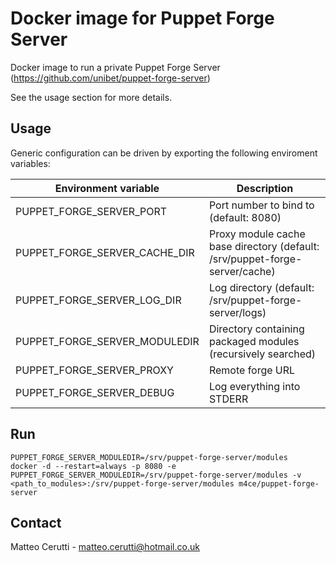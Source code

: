 # Docker image for Puppet Forge Server
Docker image to run a private Puppet Forge Server (https://github.com/unibet/puppet-forge-server)

See the usage section for more details.

## Usage
Generic configuration can be driven by exporting the following enviroment variables:

| Environment variable  | Description |
| ------------- | ------------- |
| PUPPET_FORGE_SERVER_PORT | Port number to bind to (default: 8080) |
| PUPPET_FORGE_SERVER_CACHE_DIR | Proxy module cache base directory (default: /srv/puppet-forge-server/cache) |
| PUPPET_FORGE_SERVER_LOG_DIR | Log directory (default: /srv/puppet-forge-server/logs) |
| PUPPET_FORGE_SERVER_MODULEDIR | Directory containing packaged modules (recursively searched) |
| PUPPET_FORGE_SERVER_PROXY | Remote forge URL |
| PUPPET_FORGE_SERVER_DEBUG | Log everything into STDERR |

## Run
```
PUPPET_FORGE_SERVER_MODULEDIR=/srv/puppet-forge-server/modules
docker -d --restart=always -p 8080 -e PUPPET_FORGE_SERVER_MODULEDIR=/srv/puppet-forge-server/modules -v <path_to_modules>:/srv/puppet-forge-server/modules m4ce/puppet-forge-server
```

## Contact
Matteo Cerutti - matteo.cerutti@hotmail.co.uk
